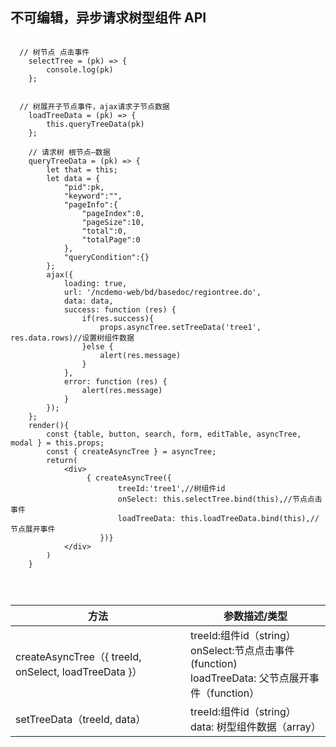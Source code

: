 
## 不可编辑，异步请求树型组件  API
```

  // 树节点 点击事件
    selectTree = (pk) => {
        console.log(pk)
    };


  // 树展开子节点事件，ajax请求子节点数据
    loadTreeData = (pk) => {
        this.queryTreeData(pk)
    };

    // 请求树 根节点—数据
    queryTreeData = (pk) => {
        let that = this;
        let data = {
            "pid":pk,
            "keyword":"",
            "pageInfo":{
                "pageIndex":0,
                "pageSize":10,
                "total":0,
                "totalPage":0
            },
            "queryCondition":{}
        };
        ajax({
            loading: true,
            url: '/ncdemo-web/bd/basedoc/regiontree.do',
            data: data,
            success: function (res) {
                if(res.success){
                    props.asyncTree.setTreeData('tree1', res.data.rows)//设置树组件数据
                }else {
                    alert(res.message)
                }
            },
            error: function (res) {
                alert(res.message)
            }
        });
    };
    render(){
        const {table, button, search, form, editTable, asyncTree, modal } = this.props;
        const { createAsyncTree } = asyncTree;
        return(
            <div>
                 { createAsyncTree({
                        treeId:'tree1',//树组件id
                        onSelect: this.selectTree.bind(this),//节点点击事件
                        loadTreeData: this.loadTreeData.bind(this),//节点展开事件
                    })}
            </div>
        )
    }
    
    
    
```

方法 | 参数描述/类型
---|---
createAsyncTree（{ treeId, onSelect, loadTreeData }）| treeId:组件id（string）<br> onSelect:节点点击事件(function)<br>  loadTreeData: 父节点展开事件（function）
setTreeData（treeId, data）| treeId:组件id（string）<br> data: 树型组件数据（array）


